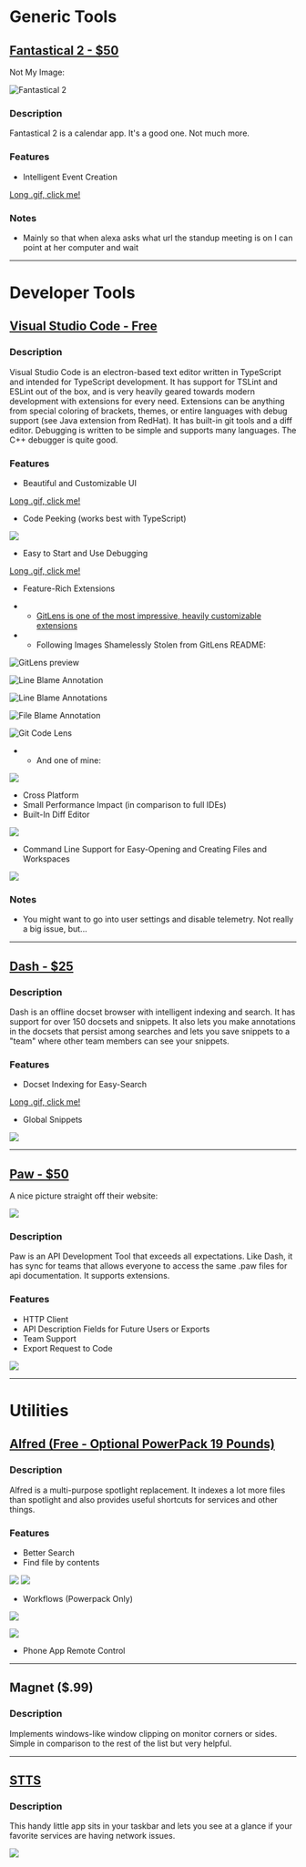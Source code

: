 # Generic Tools

## [Fantastical 2 - $50](https://flexibits.com/fantastical)

Not My Image:

![[Fantastical 2](https://flexibits.com/fantastical)](https://dncnhi2ob6sh.cloudfront.net/img/fantastical2-mac-screenshot-dark@2x.png)

### Description

Fantastical 2 is a calendar app. It's a good one. Not much more.

### Features

* Intelligent Event Creation

[Long .gif, click me!](http://i.imgur.com/qWV2jBo.gif)

### Notes

* Mainly so that when alexa asks what url the standup meeting is on I can point at her computer and wait

---

# Developer Tools

## [Visual Studio Code - Free](https://code.visualstudio.com)

### Description

Visual Studio Code is an electron-based text editor written in TypeScript and intended for TypeScript development. It has support for TSLint and ESLint out of the box, and is very heavily geared towards modern development with extensions for every need. Extensions can be anything from special coloring of brackets, themes, or entire languages with debug support (see Java extension from RedHat). It has built-in git tools and a diff editor. Debugging is written to be simple and supports many languages. The C++ debugger is quite good. 

### Features

* Beautiful and Customizable UI

[Long .gif, click me!](http://i.imgur.com/1TwtsRh.gif)

* Code Peeking (works best with TypeScript)

![](http://i.imgur.com/ciMyqcG.gif)

* Easy to Start and Use Debugging

[Long .gif, click me!](http://i.imgur.com/6wT0HAH.gif)

* Feature-Rich Extensions

* * [GitLens is one of the most impressive, heavily customizable extensions](https://github.com/eamodio/vscode-gitlens)

* * Following Images Shamelessly Stolen from GitLens README: 

![GitLens preview](https://raw.githubusercontent.com/eamodio/vscode-gitlens/master/images/gitlens-preview.gif)

![Line Blame Annotation](https://raw.githubusercontent.com/eamodio/vscode-gitlens/master/images/screenshot-line-blame-annotation.png)

![Line Blame Annotations](https://raw.githubusercontent.com/eamodio/vscode-gitlens/master/images/screenshot-line-blame-annotations.png)

![File Blame Annotation](https://raw.githubusercontent.com/eamodio/vscode-gitlens/master/images/screenshot-file-blame-annotations.png)

![Git Code Lens](https://raw.githubusercontent.com/eamodio/vscode-gitlens/master/images/screenshot-code-lens.png)

* * And one of mine:

![](http://i.imgur.com/ZLZYmkw.png)

* Cross Platform
* Small Performance Impact (in comparison to full IDEs)
* Built-In Diff Editor

![](http://i.imgur.com/DnrVHgB.png)

* Command Line Support for Easy-Opening and Creating Files and Workspaces

![](http://i.imgur.com/JD5Ep1N.png)

### Notes

* You might want to go into user settings and disable telemetry. Not really a big issue, but...

---

## [Dash - $25](https://kapeli.com/dash)

### Description

Dash is an offline docset browser with intelligent indexing and search. It has support for over 150 docsets and snippets. It also lets you make annotations in the docsets that persist among searches and lets you save snippets to a "team" where other team members can see your snippets.

### Features

* Docset Indexing for Easy-Search

[Long .gif, click me!](http://i.imgur.com/dYNuewp.gif)

* Global Snippets

![](http://i.imgur.com/KjebdTs.gif)

---

## [Paw - $50](https://paw.cloud/)

A nice picture straight off their website:

![](https://cdn-static.paw.cloud/img/discover/landing/landing-header-1ac8944e97.png)

### Description

Paw is an API Development Tool that exceeds all expectations. Like Dash, it has sync for teams that allows everyone to access the same .paw files for api documentation. It supports extensions.

### Features

* HTTP Client
* API Description Fields for Future Users or Exports
* Team Support
* Export Request to Code

![](http://i.imgur.com/eGX6hUc.png)

---

# Utilities

## [Alfred (Free - Optional PowerPack 19 Pounds)](https://www.alfredapp.com/)

### Description

Alfred is a multi-purpose spotlight replacement. It indexes a lot more files than spotlight and also provides useful shortcuts for services and other things.

### Features

* Better Search
* Find file by contents

![](http://i.imgur.com/YjX8HYp.png)
![](http://i.imgur.com/DW7iwjt.png)

* Workflows (Powerpack Only)

![](http://i.imgur.com/Cjb9ZMw.png)

![](http://i.imgur.com/4MWxDQd.gif)

* Phone App Remote Control

---

## Magnet ($.99)

### Description

Implements windows-like window clipping on monitor corners or sides. Simple in comparison to the rest of the list but very helpful.

---

## [STTS](https://github.com/inket/stts)

### Description

This handy little app sits in your taskbar and lets you see at a glance if your favorite services are having network issues.

![](http://i.imgur.com/ViGFq4G.png)